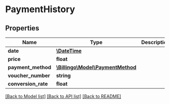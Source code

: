 # PaymentHistory

## Properties
Name | Type | Description | Notes
------------ | ------------- | ------------- | -------------
**date** | [**\DateTime**](\DateTime.md) |  | 
**price** | **float** |  | 
**payment_method** | [**\Billingo\Model\PaymentMethod**](PaymentMethod.md) |  | 
**voucher_number** | **string** |  | [optional] 
**conversion_rate** | **float** |  | [optional] 

[[Back to Model list]](../../README.md#documentation-for-models) [[Back to API list]](../../README.md#documentation-for-api-endpoints) [[Back to README]](../../README.md)

